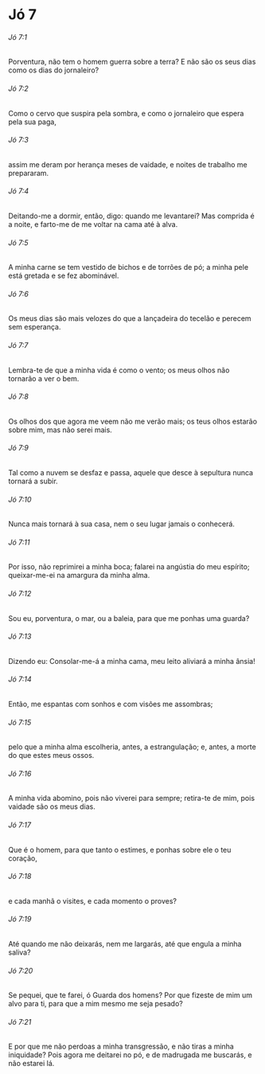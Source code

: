# Jó 7

###### Jó 7:1

Porventura, não tem o homem guerra sobre a terra? E não são os seus dias como os dias do jornaleiro?

###### Jó 7:2

Como o cervo que suspira pela sombra, e como o jornaleiro que espera pela sua paga,

###### Jó 7:3

assim me deram por herança meses de vaidade, e noites de trabalho me prepararam.

###### Jó 7:4

Deitando-me a dormir, então, digo: quando me levantarei? Mas comprida é a noite, e farto-me de me voltar na cama até à alva.

###### Jó 7:5

A minha carne se tem vestido de bichos e de torrões de pó; a minha pele está gretada e se fez abominável.

###### Jó 7:6

Os meus dias são mais velozes do que a lançadeira do tecelão e perecem sem esperança.

###### Jó 7:7

Lembra-te de que a minha vida é como o vento; os meus olhos não tornarão a ver o bem.

###### Jó 7:8

Os olhos dos que agora me veem não me verão mais; os teus olhos estarão sobre mim, mas não serei mais.

###### Jó 7:9

Tal como a nuvem se desfaz e passa, aquele que desce à sepultura nunca tornará a subir.

###### Jó 7:10

Nunca mais tornará à sua casa, nem o seu lugar jamais o conhecerá.

###### Jó 7:11

Por isso, não reprimirei a minha boca; falarei na angústia do meu espírito; queixar-me-ei na amargura da minha alma.

###### Jó 7:12

Sou eu, porventura, o mar, ou a baleia, para que me ponhas uma guarda?

###### Jó 7:13

Dizendo eu: Consolar-me-á a minha cama, meu leito aliviará a minha ânsia!

###### Jó 7:14

Então, me espantas com sonhos e com visões me assombras;

###### Jó 7:15

pelo que a minha alma escolheria, antes, a estrangulação; e, antes, a morte do que estes meus ossos.

###### Jó 7:16

A minha vida abomino, pois não viverei para sempre; retira-te de mim, pois vaidade são os meus dias.

###### Jó 7:17

Que é o homem, para que tanto o estimes, e ponhas sobre ele o teu coração,

###### Jó 7:18

e cada manhã o visites, e cada momento o proves?

###### Jó 7:19

Até quando me não deixarás, nem me largarás, até que engula a minha saliva?

###### Jó 7:20

Se pequei, que te farei, ó Guarda dos homens? Por que fizeste de mim um alvo para ti, para que a mim mesmo me seja pesado?

###### Jó 7:21

E por que me não perdoas a minha transgressão, e não tiras a minha iniquidade? Pois agora me deitarei no pó, e de madrugada me buscarás, e não estarei lá.

